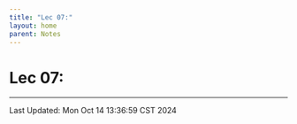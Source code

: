 ```yaml
---
title: "Lec 07:"
layout: home
parent: Notes
---
```


# Lec 07: 

---

Last Updated: Mon Oct 14 13:36:59 CST 2024
